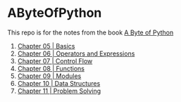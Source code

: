 AByteOfPython
=============

This repo is for the notes from the book [A Byte of Python](http://www.swaroopch.com/notes/python/)


1. [Chapter 05 | Basics](Chapter_05/ReadMe.md)
2. [Chapter 06 | Operators and Expressions](Chapter_06/ReadMe.md)
3. [Chapter 07 | Control Flow](Chapter_07/ReadMe.md)
4. [Chapter 08 | Functions](Chapter_08/ReadMe.md)
5. [Chapter 09 | Modules](Chapter_09/ReadMe.md)
6. [Chapter 10 | Data Structures](Chapter_10/ReadMe.md)
7. [Chapter 11 | Problem Solving ](Chapter_11/ReadMe.md)
